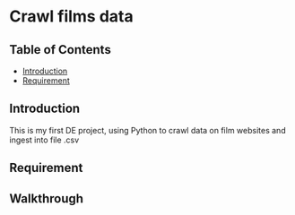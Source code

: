 # Crawl films data 

## Table of Contents
- [Introduction](#introduction)
- [Requirement](#requirement)

## Introduction
This is my first DE project, using Python to crawl data on film websites and ingest into file .csv

## Requirement

## Walkthrough
